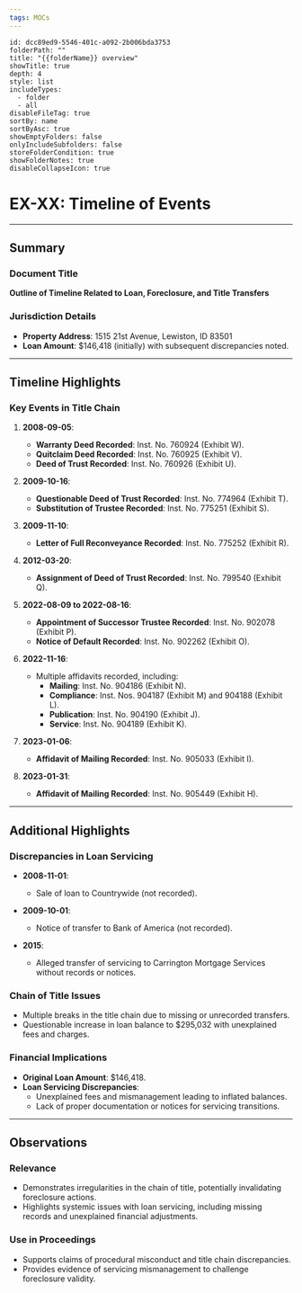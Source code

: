 ```yaml
---
tags: MOCs
---
```

```folder-overview
id: dcc89ed9-5546-401c-a092-2b006bda3753
folderPath: ""
title: "{{folderName}} overview"
showTitle: true
depth: 4
style: list
includeTypes:
  - folder
  - all
disableFileTag: true
sortBy: name
sortByAsc: true
showEmptyFolders: false
onlyIncludeSubfolders: false
storeFolderCondition: true
showFolderNotes: true
disableCollapseIcon: true
```

# EX-XX: Timeline of Events

---

## Summary

### Document Title
**Outline of Timeline Related to Loan, Foreclosure, and Title Transfers**

### Jurisdiction Details
- **Property Address**: 1515 21st Avenue, Lewiston, ID 83501
- **Loan Amount**: $146,418 (initially) with subsequent discrepancies noted.

---

## Timeline Highlights

### Key Events in Title Chain
1. **2008-09-05**:
   - **Warranty Deed Recorded**: Inst. No. 760924 (Exhibit W).
   - **Quitclaim Deed Recorded**: Inst. No. 760925 (Exhibit V).
   - **Deed of Trust Recorded**: Inst. No. 760926 (Exhibit U).

2. **2009-10-16**:
   - **Questionable Deed of Trust Recorded**: Inst. No. 774964 (Exhibit T).
   - **Substitution of Trustee Recorded**: Inst. No. 775251 (Exhibit S).

3. **2009-11-10**:
   - **Letter of Full Reconveyance Recorded**: Inst. No. 775252 (Exhibit R).

4. **2012-03-20**:
   - **Assignment of Deed of Trust Recorded**: Inst. No. 799540 (Exhibit Q).

5. **2022-08-09 to 2022-08-16**:
   - **Appointment of Successor Trustee Recorded**: Inst. No. 902078 (Exhibit P).
   - **Notice of Default Recorded**: Inst. No. 902262 (Exhibit O).

6. **2022-11-16**:
   - Multiple affidavits recorded, including:
     - **Mailing**: Inst. No. 904186 (Exhibit N).
     - **Compliance**: Inst. Nos. 904187 (Exhibit M) and 904188 (Exhibit L).
     - **Publication**: Inst. No. 904190 (Exhibit J).
     - **Service**: Inst. No. 904189 (Exhibit K).

7. **2023-01-06**:
   - **Affidavit of Mailing Recorded**: Inst. No. 905033 (Exhibit I).

8. **2023-01-31**:
   - **Affidavit of Mailing Recorded**: Inst. No. 905449 (Exhibit H).

---

## Additional Highlights

### Discrepancies in Loan Servicing
- **2008-11-01**:
  - Sale of loan to Countrywide (not recorded).

- **2009-10-01**:
  - Notice of transfer to Bank of America (not recorded).

- **2015**:
  - Alleged transfer of servicing to Carrington Mortgage Services without records or notices.

### Chain of Title Issues
- Multiple breaks in the title chain due to missing or unrecorded transfers.
- Questionable increase in loan balance to $295,032 with unexplained fees and charges.

### Financial Implications
- **Original Loan Amount**: $146,418.
- **Loan Servicing Discrepancies**:
  - Unexplained fees and mismanagement leading to inflated balances.
  - Lack of proper documentation or notices for servicing transitions.

---

## Observations

### Relevance
- Demonstrates irregularities in the chain of title, potentially invalidating foreclosure actions.
- Highlights systemic issues with loan servicing, including missing records and unexplained financial adjustments.

### Use in Proceedings
- Supports claims of procedural misconduct and title chain discrepancies.
- Provides evidence of servicing mismanagement to challenge foreclosure validity.

